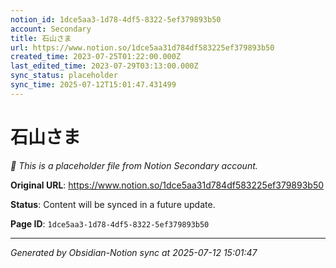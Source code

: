 ```yaml
---
notion_id: 1dce5aa3-1d78-4df5-8322-5ef379893b50
account: Secondary
title: 石山さま
url: https://www.notion.so/1dce5aa31d784df583225ef379893b50
created_time: 2023-07-25T01:22:00.000Z
last_edited_time: 2023-07-29T03:13:00.000Z
sync_status: placeholder
sync_time: 2025-07-12T15:01:47.431499
---
```


# 石山さま

*🔄 This is a placeholder file from Notion Secondary account.*

**Original URL**: https://www.notion.so/1dce5aa31d784df583225ef379893b50

**Status**: Content will be synced in a future update.

**Page ID**: `1dce5aa3-1d78-4df5-8322-5ef379893b50`

---

*Generated by Obsidian-Notion sync at 2025-07-12 15:01:47*
